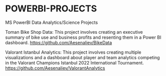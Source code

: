 # POWERBI-PROJECTS
MS PowerBI Data Analytics/Science Projects


Toman Bike Shop Data: This project involves creating an executive summary of bike use and business profits and resenting them in a Power BI dashboard.
https://github.com/Aesenaliev/BikeData

Valorant Istanbul Analytics: This project involves creating multiple visualizations and a dashboard about player and team analytics competing in the Valorant Champions Istanbul 2022 International Tournament. 
https://github.com/Aesenaliev/ValorantAnalytics
